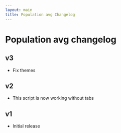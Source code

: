 ```yaml
---
layout: main
title: Population avg Changelog
---
```


# Population avg changelog

## v3
* Fix themes

## v2
* This script is now working without tabs

## v1
* Initial release
